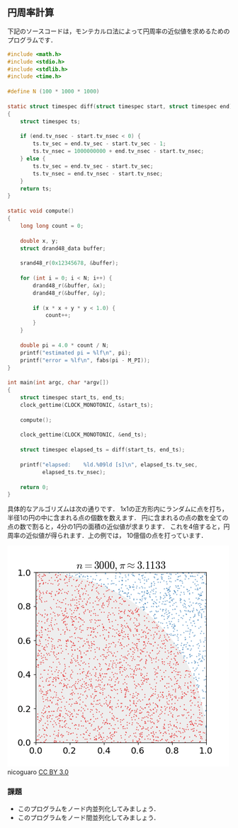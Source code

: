 ## 円周率計算

下記のソースコードは，モンテカルロ法によって円周率の近似値を求めるためのプログラムです．

```c
#include <math.h>
#include <stdio.h>
#include <stdlib.h>
#include <time.h>

#define N (100 * 1000 * 1000)

static struct timespec diff(struct timespec start, struct timespec end)
{
    struct timespec ts;

    if (end.tv_nsec - start.tv_nsec < 0) {
        ts.tv_sec = end.tv_sec - start.tv_sec - 1;
        ts.tv_nsec = 1000000000 + end.tv_nsec - start.tv_nsec;
    } else {
        ts.tv_sec = end.tv_sec - start.tv_sec;
        ts.tv_nsec = end.tv_nsec - start.tv_nsec;
    }
    return ts;
}

static void compute()
{
    long long count = 0;

    double x, y;
    struct drand48_data buffer;

    srand48_r(0x12345678, &buffer);

    for (int i = 0; i < N; i++) {
        drand48_r(&buffer, &x);
        drand48_r(&buffer, &y);

        if (x * x + y * y < 1.0) {
            count++;
        }
    }

    double pi = 4.0 * count / N;
    printf("estimated pi = %lf\n", pi);
    printf("error = %lf\n", fabs(pi - M_PI));
}

int main(int argc, char *argv[])
{
    struct timespec start_ts, end_ts;
    clock_gettime(CLOCK_MONOTONIC, &start_ts);

    compute();

    clock_gettime(CLOCK_MONOTONIC, &end_ts);

    struct timespec elapsed_ts = diff(start_ts, end_ts);

    printf("elapsed:    %ld.%09ld [s]\n", elapsed_ts.tv_sec,
           elapsed_ts.tv_nsec);

    return 0;
}
```

具体的なアルゴリズムは次の通りです．
1x1の正方形内にランダムに点を打ち，半径1の円の中に含まれる点の個数を数えます．
円に含まれるの点の数を全ての点の数で割ると，4分の1円の面積の近似値が求まります．
これを4倍すると，円周率の近似値が得られます．上の例では，
10億個の点を打っています．

![モンテカルロ法による円周率の近似計算](img/pi.gif)
nicoguaro [CC BY 3.0](https://creativecommons.org/licenses/by/3.0)


### 課題

- このプログラムをノード内並列化してみましょう．
- このプログラムをノード間並列化してみましょう．
